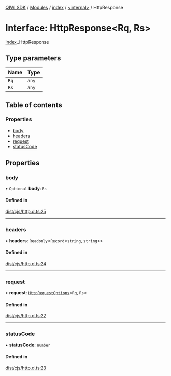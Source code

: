 [QIWI SDK](../README.md) / [Modules](../modules.md) / [index](../modules/index.md) / [<internal\>](../modules/index._internal_.md) / HttpResponse

# Interface: HttpResponse<Rq, Rs\>

[index](../modules/index.md).[<internal>](../modules/index._internal_.md).HttpResponse

## Type parameters

| Name | Type |
| :------ | :------ |
| `Rq` | `any` |
| `Rs` | `any` |

## Table of contents

### Properties

- [body](index._internal_.HttpResponse.md#body)
- [headers](index._internal_.HttpResponse.md#headers)
- [request](index._internal_.HttpResponse.md#request)
- [statusCode](index._internal_.HttpResponse.md#statuscode)

## Properties

### body

• `Optional` **body**: `Rs`

#### Defined in

[dist/cjs/http.d.ts:25](https://github.com/AlexXanderGrib/node-qiwi-sdk/blob/26a7b1c/dist/cjs/http.d.ts#L25)

___

### headers

• **headers**: `Readonly`<`Record`<`string`, `string`\>\>

#### Defined in

[dist/cjs/http.d.ts:24](https://github.com/AlexXanderGrib/node-qiwi-sdk/blob/26a7b1c/dist/cjs/http.d.ts#L24)

___

### request

• **request**: [`HttpRequestOptions`](index._internal_.HttpRequestOptions.md)<`Rq`, `Rs`\>

#### Defined in

[dist/cjs/http.d.ts:22](https://github.com/AlexXanderGrib/node-qiwi-sdk/blob/26a7b1c/dist/cjs/http.d.ts#L22)

___

### statusCode

• **statusCode**: `number`

#### Defined in

[dist/cjs/http.d.ts:23](https://github.com/AlexXanderGrib/node-qiwi-sdk/blob/26a7b1c/dist/cjs/http.d.ts#L23)
